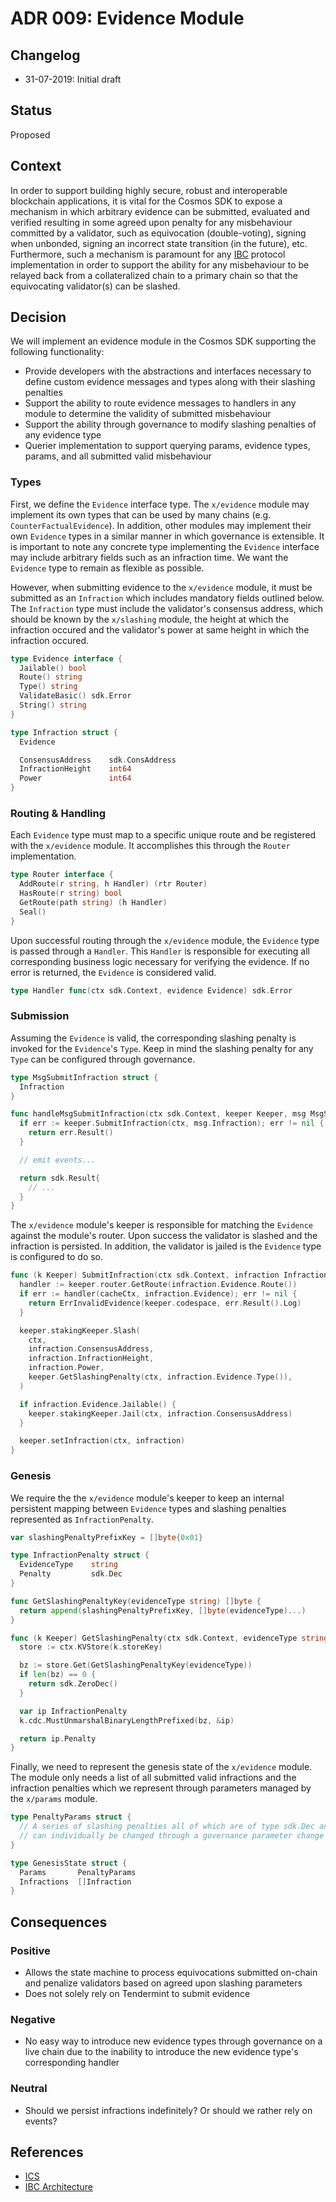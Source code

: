 # ADR 009: Evidence Module

## Changelog

- 31-07-2019: Initial draft

## Status

Proposed

## Context

In order to support building highly secure, robust and interoperable blockchain
applications, it is vital for the Cosmos SDK to expose a mechanism in which arbitrary
evidence can be submitted, evaluated and verified resulting in some agreed upon
penalty for any misbehaviour committed by a validator, such as equivocation (double-voting),
signing when unbonded, signing an incorrect state transition (in the future), etc.
Furthermore, such a mechanism is paramount for any
[IBC](https://github.com/cosmos/ics/blob/master/ibc/1_IBC_ARCHITECTURE.md) protocol
implementation in order to support the ability for any misbehaviour to be relayed
back from a collateralized chain to a primary chain so that the equivocating
validator(s) can be slashed.

## Decision

We will implement an evidence module in the Cosmos SDK supporting the following
functionality:

- Provide developers with the abstractions and interfaces necessary to define
custom evidence messages and types along with their slashing penalties
- Support the ability to route evidence messages to handlers in any module to
 determine the validity of submitted misbehaviour
- Support the ability through governance to modify slashing penalties of any
evidence type
- Querier implementation to support querying params, evidence types, params, and
all submitted valid misbehaviour

### Types

First, we define the `Evidence` interface type. The `x/evidence` module may implement
its own types that can be used by many chains (e.g. `CounterFactualEvidence`).
In addition, other modules may implement their own `Evidence` types in a similar
manner in which governance is extensible. It is important to note any concrete
type implementing the `Evidence` interface may include arbitrary fields such as
an infraction time. We want the `Evidence` type to remain as flexible as possible.

However, when submitting evidence to the `x/evidence` module, it must be submitted
as an `Infraction` which includes mandatory fields outlined below. The `Infraction`
type must include the validator's consensus address, which should be known by the
`x/slashing` module, the height at which the infraction occured and the validator's
power at same height in which the infraction occured.

```go
type Evidence interface {
  Jailable() bool
  Route() string
  Type() string
  ValidateBasic() sdk.Error
  String() string
}

type Infraction struct {
  Evidence

  ConsensusAddress    sdk.ConsAddress
  InfractionHeight    int64
  Power               int64
}
```

### Routing & Handling

Each `Evidence` type must map to a specific unique route and be registered with
the `x/evidence` module. It accomplishes this through the `Router` implementation. 

```go
type Router interface {
  AddRoute(r string, h Handler) (rtr Router)
  HasRoute(r string) bool
  GetRoute(path string) (h Handler)
  Seal()
}
```

Upon successful routing through the `x/evidence` module, the `Evidence` type
is passed through a `Handler`. This `Handler` is responsible for executing all
corresponding business logic necessary for verifying the evidence. If no error
is returned, the `Evidence` is considered valid.

```go
type Handler func(ctx sdk.Context, evidence Evidence) sdk.Error
```

### Submission

Assuming the `Evidence` is valid, the corresponding slashing penalty is invoked
for the `Evidence`'s `Type`. Keep in mind the slashing penalty for any `Type` can
be configured through governance.

```go
type MsgSubmitInfraction struct {
  Infraction
}

func handleMsgSubmitInfraction(ctx sdk.Context, keeper Keeper, msg MsgSubmitEvidence) sdk.Result {
  if err := keeper.SubmitInfraction(ctx, msg.Infraction); err != nil {
    return err.Result()
  }

  // emit events...

  return sdk.Result{
    // ...
  }
}
```

The `x/evidence` module's keeper is responsible for matching the `Evidence` against
the module's router. Upon success the validator is slashed and the infraction is
persisted. In addition, the validator is jailed is the `Evidence` type is configured
to do so.

```go
func (k Keeper) SubmitInfraction(ctx sdk.Context, infraction Infraction) sdk.Error {
  handler := keeper.router.GetRoute(infraction.Evidence.Route())
  if err := handler(cacheCtx, infraction.Evidence); err != nil {
    return ErrInvalidEvidence(keeper.codespace, err.Result().Log)
  }

  keeper.stakingKeeper.Slash(
    ctx,
    infraction.ConsensusAddress,
    infraction.InfractionHeight,
    infraction.Power,
    keeper.GetSlashingPenalty(ctx, infraction.Evidence.Type()),
  )

  if infraction.Evidence.Jailable() {
    keeper.stakingKeeper.Jail(ctx, infraction.ConsensusAddress)
  }

  keeper.setInfraction(ctx, infraction)
}
```

### Genesis

We require the the `x/evidence` module's keeper to keep an internal persistent
mapping between `Evidence` types and slashing penalties represented as `InfractionPenalty`.

```go
var slashingPenaltyPrefixKey = []byte{0x01}

type InfractionPenalty struct {
  EvidenceType    string
  Penalty         sdk.Dec
}

func GetSlashingPenaltyKey(evidenceType string) []byte {
  return append(slashingPenaltyPrefixKey, []byte(evidenceType)...)
}

func (k Keeper) GetSlashingPenalty(ctx sdk.Context, evidenceType string) sdk.Dec {
  store := ctx.KVStore(k.storeKey)

  bz := store.Get(GetSlashingPenaltyKey(evidenceType))
  if len(bz) == 0 {
    return sdk.ZeroDec()
  }

  var ip InfractionPenalty
  k.cdc.MustUnmarshalBinaryLengthPrefixed(bz, &ip)

  return ip.Penalty
}
```

Finally, we need to represent the genesis state of the `x/evidence` module. The
module only needs a list of all submitted valid infractions and the infraction
penalties which we represent through parameters managed by the `x/params` module.

```go
type PenaltyParams struct {
  // A series of slashing penalties all of which are of type sdk.Dec and these
  // can individually be changed through a governance parameter change proposal.
}

type GenesisState struct {
  Params       PenaltyParams
  Infractions  []Infraction
}
```

## Consequences

### Positive

- Allows the state machine to process equivocations submitted on-chain and penalize
validators based on agreed upon slashing parameters
- Does not solely rely on Tendermint to submit evidence

### Negative

- No easy way to introduce new evidence types through governance on a live chain
due to the inability to introduce the new evidence type's corresponding handler

### Neutral

- Should we persist infractions indefinitely? Or should we rather rely on events?

## References

- [ICS](https://github.com/cosmos/ics)
- [IBC Architecture](https://github.com/cosmos/ics/blob/master/ibc/1_IBC_ARCHITECTURE.md)
